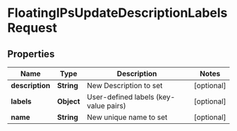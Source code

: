 

# FloatingIPsUpdateDescriptionLabelsRequest


## Properties

| Name | Type | Description | Notes |
|------------ | ------------- | ------------- | -------------|
|**description** | **String** | New Description to set |  [optional] |
|**labels** | **Object** | User-defined labels (key-value pairs) |  [optional] |
|**name** | **String** | New unique name to set |  [optional] |



